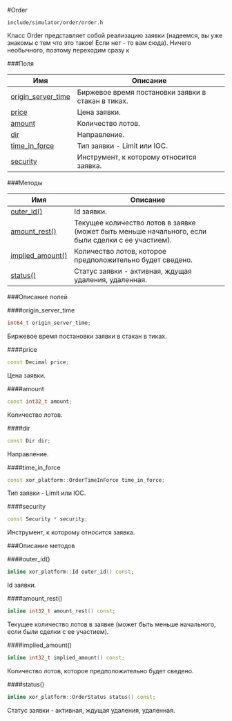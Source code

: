 #Order

`include/simulator/order/order.h`


Класс Order представляет собой реализацию заявки (надеемся, вы уже знакомы с тем что это такое! Если нет - то вам сюда). Ничего необычного, поэтому переходим сразу к


###Поля


|Имя| Описание|
|------------------|--------------------|
|[origin_server_time](#origin_server_time)|Биржевое время постановки заявки в стакан в тиках.|
|[price](#price)|Цена заявки.|
|[amount](#amount)|Количество лотов.|
|[dir](#dir)|Направление.|
|[time_in_force](#time_in_force)|Тип заявки - Limit или IOC.|
|[security](#security)|Инструмент, к которому относится заявка.|

###Методы


|Имя| Описание|
|------------------|--------------------|
|[outer_id()](#outer_id)|Id заявки.|
|[amount_rest()](#amount_rest)|Текущее количество лотов в заявке (может быть меньше начального, если были сделки с ее участием).|
|[implied_amount()](#implied_amount)|Количество лотов, которое предположительно будет сведено.|
|[status()](#status)|Статус заявки - активная, ждущая удаления, удаленная.|

###Описание полей

<a id="origin_server_time"></a>
####origin_server_time
```c++
int64_t origin_server_time;
```
Биржевое время постановки заявки в стакан в тиках.

<a id="price"></a>
####price
```c++
const Decimal price;
```
Цена заявки.

<a id="amount"></a>
####amount
```c++
const int32_t amount;
```
Количество лотов.

<a id="dir"></a>
####dir
```c++
const Dir dir;
```
Направление.

<a id="time_in_force"></a>
####time_in_force
```c++
const xor_platform::OrderTimeInForce time_in_force;
```
Тип заявки - Limit или IOC.

<a id="security"></a>
####security
```c++
const Security * security;
```
Инструмент, к которому относится заявка.


###Описание методов

<a id="outer_id"></a>
####outer_id()
```c++
inline xor_platform::Id outer_id() const;
```
Id заявки.

<a id="amount_rest"></a>
####amount_rest()
```c++
inline int32_t amount_rest() const;
```
Текущее количество лотов в заявке (может быть меньше начального, если были сделки с ее участием).

<a id="implied_amount"></a>
####implied_amount()
```c++
inline int32_t implied_amount() const;
```
Количество лотов, которое предположительно будет сведено.

<a id="status"></a>
####status()
```c++
inline xor_platform::OrderStatus status() const;
```
Статус заявки - активная, ждущая удаления, удаленная.

